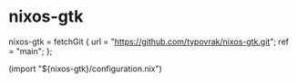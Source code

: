 # nixos-gtk


nixos-gtk = fetchGit {
	url = "https://github.com/typovrak/nixos-gtk.git";
	ref = "main";
};

(import "${nixos-gtk}/configuration.nix")

